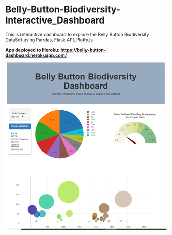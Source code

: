 # Belly-Button-Biodiversity-Interactive_Dashboard
This is interactive dashboard to explore the Belly Button Biodiversity DataSet using Pandas, Flask API, Plotly.js

__App deployed to Heroku: https://belly-button-dashboard.herokuapp.com/__

![alt text](https://github.com/gayatripingale/Belly-Button-Biodiversity-Interactive_Dashboard/blob/master/BellyButtonBiodiversityDashboard.PNG "Belly Button Dashboard")
